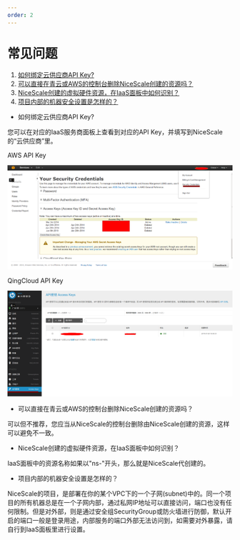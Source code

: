 ```yaml
---
order: 2
---
```


# 常见问题

1. [如何绑定云供应商API Key?](#id1)
2. [可以直接在青云或AWS的控制台删除NiceScale创建的资源吗？](#id2)
3. [NiceScale创建的虚拟硬件资源，在IaaS面板中如何识别？](#id3)
4. [项目内部的机器安全设置是怎样的？](#id4)




* <a id="id1"> 如何绑定云供应商API Key? </a>

您可以在对应的IaaS服务商面板上查看到对应的API Key，并填写到NiceScale的“云供应商”里。


  AWS API Key
  
  ![AWS API Key](/assets/aws-apikey.png "AWS API Key")
  
  
  QingCloud API Key
  
  ![青云API Key](/assets/qing-apikey.png "QingCloud API Key")


* <a name="id2">可以直接在青云或AWS的控制台删除NiceScale创建的资源吗？</a>

可以但不推荐，您应当从NiceScale的控制台删除由NiceScale创建的资源，这样可以避免不一致。

* <a name="id3">NiceScale创建的虚拟硬件资源，在IaaS面板中如何识别？</a>

IaaS面板中的资源名称如果以"ns-"开头，那么就是NiceScale代创建的。

* <a name="id4">项目内部的机器安全设置是怎样的？</a>

NiceScale的项目，是部署在你的某个VPC下的一个子网(subnet)中的。同一个项目的所有机器总是在一个子网内部，通过私网IP地址可以直接访问，端口也没有任何限制。但是对外部，则是通过安全组SecurityGroup或防火墙进行防御，默认开启的端口一般是登录用途，内部服务的端口外部无法访问到，如需要对外暴露，请自行到IaaS面板里进行设置。

